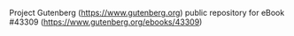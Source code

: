 Project Gutenberg (https://www.gutenberg.org) public repository for eBook #43309 (https://www.gutenberg.org/ebooks/43309)
